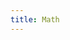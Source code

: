 ```yaml
---
title: Math
---
```


<ExternalRedirect href="https://docs.uniswap.org/protocol/V2/concepts/advanced-topics/math" />